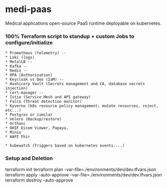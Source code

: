 # medi-paas
Medical applications open-source PaaS runtime deployable on kubernetes.

### 100% Terraform script to standup + custom Jobs to configure/initialize 
    * Prometheus (telemetry) --
    * Loki (logs)
    * MetalLB --
    * Kafka --
    * Redis --
    * OPA (Authorization)
    * Keycloak vs Dex (IaM) --
    * Hashicorp Vault (Secrets management and CA, database secrets injection)
    * cert-manager --
    * Istio (Service Mesh and API gateway)
    * Falco (Threat detection monitor)
    * Kyverno (k8s resource policy management: mutate resources, reject, etc...)
    * Postgres or similar
    * Velero (Backup/restore)
    * Orthanc
    * OHIF Dicom Viewer, Papaya, 
    * Minio
    * HAPI Fhir

    * kubewatch (Triggers based on kubernetes events....)

### Setup and Deletion
terraform init
terraform plan -var-file=./environments/dev/dev.tfvars.json
terraform apply -auto-approve -var-file=./environments/dev/dev.tfvars.json
terraform destroy -auto-approve

